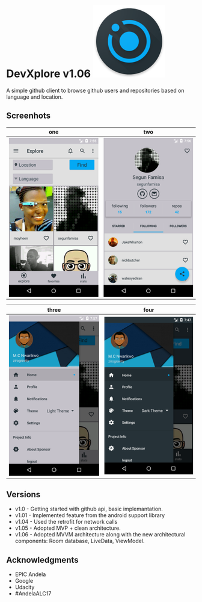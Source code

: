 # DevXplore v1.06   ![Three](/art/6.png?raw=true)

A simple github client to browse github users and repositories based on language and location.

## Screenhots

| one | two |
|:-:|:-:|
| ![Three](/art/4.png?raw=true) | ![Four](/art/5.png?raw=true) |

| three | four |
|:-:|:-:|
| ![One](/art/2.png?raw=true) | ![Two](/art/3.png?raw=true) |

## Versions

* v1.0 - Getting started with github api, basic implemantation.
* v1.01 - Implemented feature from the android support library
* v1.04 - Used the retrofit for network calls
* v1.05 - Adopted MVP + clean architecture.
* v1.06 - Adopted MVVM architecture along with the new architectural components: Room database, LiveData, ViewModel. 

## Acknowledgments

* EPIC Andela
* Google
* Udacity
* #AndelaALC17
